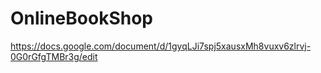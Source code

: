 # OnlineBookShop

https://docs.google.com/document/d/1gyqLJi7spj5xausxMh8vuxv6zlrvj-0G0rGfgTMBr3g/edit
